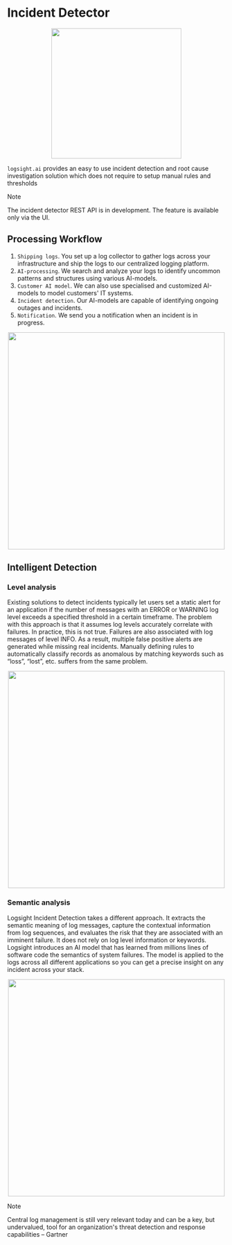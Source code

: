 # Incident Detector

<div align=center>
<img width="300" src="/detect_incidents/incident_detector.png"/>
</div>

`logsight.ai` provides an easy to use incident detection and root cause investigation solution which does not require to setup manual rules and thresholds 

> [!NOTE]
> The incident detector REST API is in development. The feature is available only via the UI.

## Processing Workflow

1. `Shipping logs`. You set up a log collector to gather logs across your infrastructure and ship the logs to our centralized logging platform.
2. `AI-processing`. We search and analyze your logs to identify uncommon patterns and structures using various AI-models. 
3. `Customer AI model`. We can also use specialised and customized AI-models to model customers' IT systems. 
4. `Incident detection`. Our AI-models are capable of identifying ongoing outages and incidents.
5. `Notification`. We send you a notification when an incident is in progress.

<div align=center>
<img width="500" src="/detect_incidents/how_it_works.png"/>
</div>


## Intelligent Detection

### Level analysis

Existing solutions to detect incidents typically let users set a static alert for an application if the number of messages with an ERROR or WARNING log level exceeds a specified threshold in a certain timeframe.
The problem with this approach is that it assumes log levels accurately correlate with failures.
In practice, this is not true. Failures are also associated with log messages of level INFO. As a result, multiple false positive alerts are generated while missing real incidents.
Manually defining rules to automatically classify records as anomalous by matching keywords such as “loss”, “lost”, etc. suffers from the same problem. 

<div align=center>
<img width="500" src="/detect_incidents/log_level_analysis.png"/>
</div>

### Semantic analysis

Logsight Incident Detection takes a different approach. It extracts the semantic meaning of log messages, capture the contextual information from log sequences, and evaluates the risk that they are associated with an imminent failure. It does not rely on log level information or keywords. Logsight introduces an AI model that has learned from millions lines of software code the semantics of system failures. The model is applied to the logs across all different applications so you can get a precise insight on any incident across your stack.

<div align=center>
<img width="500" src="/detect_incidents/cognitive_analysis.png"/>
</div>


> [!NOTE]
> Central log management is still very relevant today and can be a key, but undervalued, tool for an organization's threat detection and response capabilities – Gartner